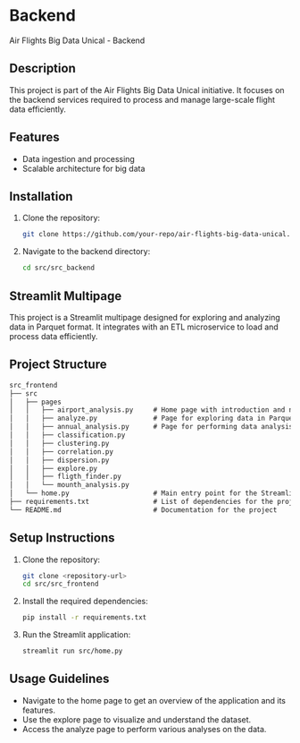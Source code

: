# Backend

Air Flights Big Data Unical - Backend

## Description

This project is part of the Air Flights Big Data Unical initiative. It focuses on the backend services required to process and manage large-scale flight data efficiently.

## Features

- Data ingestion and processing
- Scalable architecture for big data

## Installation

1. Clone the repository:

   ```bash
   git clone https://github.com/your-repo/air-flights-big-data-unical.git
   ```

2. Navigate to the backend directory:

   ```bash
   cd src/src_backend
   ```

## Streamlit Multipage

This project is a Streamlit multipage designed for exploring and analyzing data in Parquet format. It integrates with an ETL microservice to load and process data efficiently.

## Project Structure

```txt
src_frontend
├── src
│   ├── pages
│   │   ├── airport_analysis.py     # Home page with introduction and navigation
│   │   ├── analyze.py              # Page for exploring data in Parquet format
│   │   ├── annual_analysis.py      # Page for performing data analysis
│   │   ├── classification.py
│   │   ├── clustering.py
│   │   ├── correlation.py
│   │   ├── dispersion.py
│   │   ├── explore.py
│   │   ├── fligth_finder.py
│   │   └── mounth_analysis.py
│   └── home.py                     # Main entry point for the Streamlit application
├── requirements.txt                # List of dependencies for the project
└── README.md                       # Documentation for the project
```

## Setup Instructions

1. Clone the repository:

   ```bash
   git clone <repository-url>
   cd src/src_frontend
   ```

2. Install the required dependencies:

   ```bash
   pip install -r requirements.txt
   ```

3. Run the Streamlit application:

   ```bash
   streamlit run src/home.py
   ```

## Usage Guidelines

- Navigate to the home page to get an overview of the application and its features.
- Use the explore page to visualize and understand the dataset.
- Access the analyze page to perform various analyses on the data.
